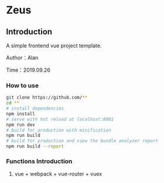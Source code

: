 # Zeus

## Introduction
A simple frontend vue project template.

Author：Alan  

Time：2019.09.26

### How to use
``` bash
git clone https://github.com/**
cd **
# install dependencies
npm install
# serve with hot reload at localhost:8081
npm run dev
# build for production with minification
npm run build
# build for production and view the bundle analyzer report
npm run build --report
```

### Functions Introduction
1. vue + webpack + vue-router + vuex